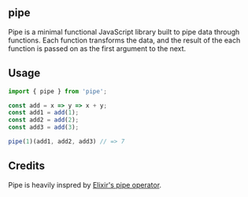 ## pipe

Pipe is a minimal functional JavaScript library built to pipe data through functions. Each function transforms the data, and the result of the each function is passed on as the first argument to the next.

## Usage

```javascript
import { pipe } from 'pipe';

const add = x => y => x + y;
const add1 = add(1);
const add2 = add(2);
const add3 = add(3);

pipe(1)(add1, add2, add3) // => 7
```

## Credits

Pipe is heavily inspred by [Elixir's pipe operator](https://elixirschool.com/lessons/basics/pipe-operator/).
